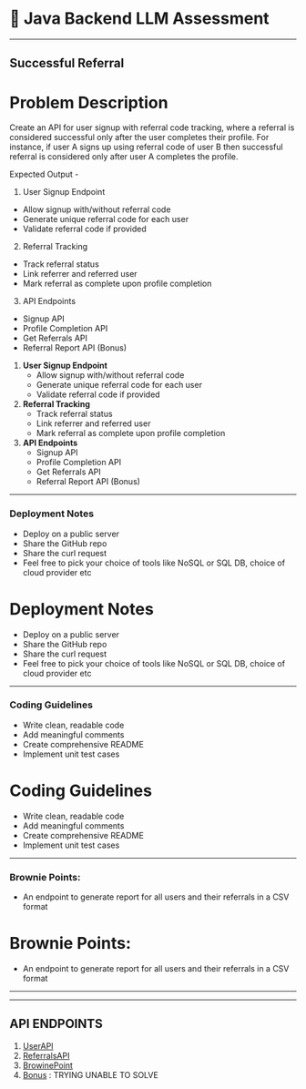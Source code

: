 # 📌 Java Backend LLM Assessment
---

##             Successful Referral

# Problem Description 
Create an API for user signup with referral code tracking, where a referral is
considered successful only after the user completes their profile.
For instance, if user A signs up using referral code of user B then successful
referral is considered only after user A completes the profile.

Expected Output -
1. User Signup Endpoint
  - Allow signup with/without referral code
  - Generate unique referral code for each user
  - Validate referral code if provided
2. Referral Tracking
  - Track referral status
  - Link referrer and referred user
  - Mark referral as complete upon profile completion
3. API Endpoints
  - Signup API
  - Profile Completion API
  - Get Referrals API
  - Referral Report API (Bonus)
1. **User Signup Endpoint**
   - Allow signup with/without referral code
   - Generate unique referral code for each user
   - Validate referral code if provided
2. **Referral Tracking**
   - Track referral status
   - Link referrer and referred user
   - Mark referral as complete upon profile completion
3. **API Endpoints**
   - Signup API
   - Profile Completion API
   - Get Referrals API
   - Referral Report API (Bonus)
----


### Deployment Notes
 - Deploy on a public server
 - Share the GitHub repo
 - Share the curl request
 - Feel free to pick your choice of tools like NoSQL or SQL DB, choice of cloud provider etc
# Deployment Notes
  - Deploy on a public server
  - Share the GitHub repo
  - Share the curl request
  - Feel free to pick your choice of tools like NoSQL or SQL DB, choice of cloud provider etc

---
### Coding Guidelines
  - Write clean, readable code
  - Add meaningful comments
  - Create comprehensive README
  - Implement unit test cases

# Coding Guidelines
   - Write clean, readable code
   - Add meaningful comments
   - Create comprehensive README
   - Implement unit test cases

---

### Brownie Points:
  - An endpoint to generate report for all users and their referrals in a CSV
format
# Brownie Points:
   - An endpoint to generate report for all users and their referrals in a CSV format





----
----

## API ENDPOINTS
1. [UserAPI](https://github.com/imgovindjee/Successfull-Referral/tree/master/src/main/java/com/Servlet/User)
2. [ReferralsAPI](https://github.com/imgovindjee/Successfull-Referral/tree/master/src/main/java/com/Servlet/Referral)
3. [BrowinePoint](https://github.com/imgovindjee/Successfull-Referral/tree/master/src/main/java/com/Browine)
4. [Bonus](https://github.com/imgovindjee/Successfull-Referral/blob/master/src/main/java/com/Servlet/Referral/BonusReferralsData.java) : TRYING UNABLE TO SOLVE
